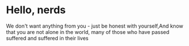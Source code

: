 # Hello, nerds
We don't want anything from you - just be honest with yourself,And know that you are not alone in the world, many of those who have passed suffered and suffered in their lives




